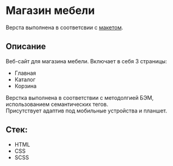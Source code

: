 # Магазин мебели

Верста выполнена в соответсвии с <a href="https://www.figma.com/design/Rp8z9Tz4vCClg1SpTMobu9/Online-store-website?node-id=301-40&node-type=frame">макетом</a>.

## Описание
Веб-сайт для магазина мебели.
Включает в себя 3 страницы:
- Главная
- Каталог
- Корзина

Верстка выполнена в соответствии с методолгией БЭМ, использованием семантических тегов. <br>
Присутствует адаптив под мобильные устройства и планшет.

## Стек:
- HTML
- CSS
- SCSS
  
